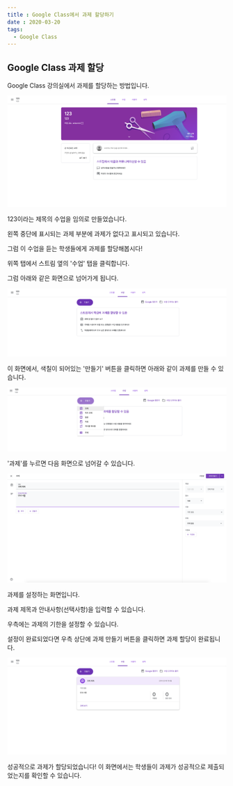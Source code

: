 ```yaml
---
title : Google Class에서 과제 할당하기
date : 2020-03-20
tags:
  - Google Class
---
```


## Google Class 과제 할당

Google Class 강의실에서 과제를 할당하는 방법입니다.

![](1.png)

123이라는 제목의 수업을 임의로 만들었습니다.

왼쪽 중단에 표시되는 과제 부분에 과제가 없다고 표시되고 있습니다.

그럼 이 수업을 듣는 학생들에게 과제를 할당해봅시다!

위쪽 탭에서 스트림 옆의 '수업' 탭을 클릭합니다.

그럼 아래와 같은 화면으로 넘어가게 됩니다.

![](2.png)

이 화면에서, 색칠이 되어있는 '만들기' 버튼을 클릭하면 아래와 같이 과제를 만들 수 있습니다.

![](3.png)

'과제'를 누르면 다음 화면으로 넘어갈 수 있습니다. 

![](4.png)

과제를 설정하는 화면입니다.

과제 제목과 안내사항(선택사항)을 입력할 수 있습니다.

우측에는 과제의 기한을 설정할 수 있습니다.

설정이 완료되었다면 우측 상단에 과제 만들기 버튼을 클릭하면 과제 할당이 완료됩니다.

![](5.png)

성공적으로 과제가 할당되었습니다! 이 화면에서는 학생들이 과제가 성공적으로 제출되었는지를 확인할 수 있습니다.